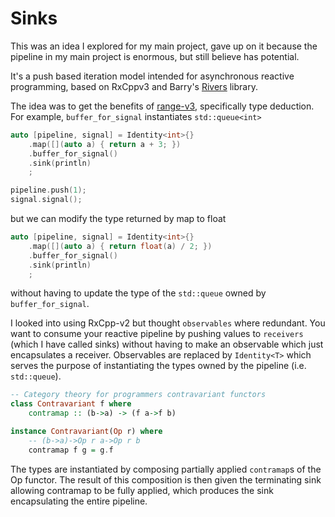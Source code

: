 # Sinks
This was an idea I explored for my main project, gave up on it because the pipeline in my main project is enormous, but still believe has potential.

It's a push based iteration model intended for asynchronous reactive programming, based on RxCppv3 and Barry's [Rivers](https://github.com/brevzin/rivers) library.

The idea was to get the benefits of [range-v3](https://github.com/ericniebler/range-v3), specifically type deduction. For example, `buffer_for_signal` instantiates `std::queue<int>`

```cpp
auto [pipeline, signal] = Identity<int>{}
    .map([](auto a) { return a + 3; })
    .buffer_for_signal()
    .sink(println)
    ;

pipeline.push(1);
signal.signal();
```
but we can modify the type returned by map to float
```cpp
auto [pipeline, signal] = Identity<int>{}
    .map([](auto a) { return float(a) / 2; })
    .buffer_for_signal()
    .sink(println)
    ;
```
without having to update the type of the `std::queue` owned by `buffer_for_signal`.

I looked into using RxCpp-v2 but thought `observables` where redundant. You want to consume your reactive pipeline by pushing values to `receivers` (which I have called sinks) without having to make an observable which just encapsulates a receiver. Observables are replaced by `Identity<T>` which serves the purpose of instantiating the types owned by the pipeline (i.e. `std::queue`).

```haskell
-- Category theory for programmers contravariant functors
class Contravariant f where
    contramap :: (b->a) -> (f a->f b)

instance Contravariant(Op r) where
    -- (b->a)->Op r a->Op r b
    contramap f g = g.f
```

The types are instantiated by composing partially applied `contramap`s of the Op functor. The result of this composition is then given the terminating sink allowing contramap to be fully applied, which produces the sink encapsulating the entire pipeline.
